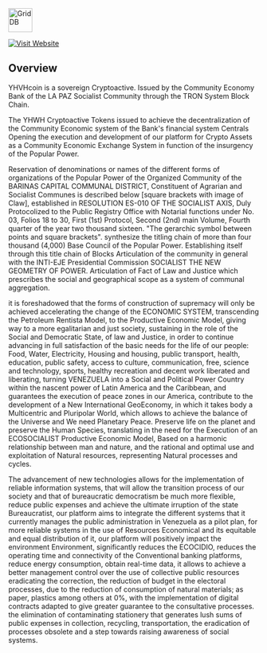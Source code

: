 <img src="https://yhwhcore.webnode.com/_files/200000024-5579556728/450/logo%20billetera.png" align="center" height="48" alt="GridDB"/>

[![Visit Website](https://yhwhcore.webnode.com/_files/200000088-098e6098e8/200/icon%20YHWHcoin200x200.png)](https://yhwhcore.webnode.com) 

## Overview
  YHVHcoin is a sovereign Cryptoactive. Issued by the Community Economy Bank of the LA PAZ Socialist Community through the TRON System Block Chain.

The YHWH Cryptoactive Tokens issued to achieve the decentralization of the Community Economic system of the Bank's financial system Centrals Opening the execution and development of our platform for Crypto Assets as a Community Economic Exchange System in function of the insurgency of the Popular Power.

Reservation of denominations or names of the different forms of organizations of the Popular Power of the Organized Community of the BARINAS CAPITAL COMMUNAL DISTRICT, Constituent of Agrarian and Socialist Communes is described below [square brackets with image of Claw], established in RESOLUTION ES-010 OF THE SOCIALIST AXIS, Duly Protocolized to the Public Registry Office with Notarial functions under No. 03, Folios 18 to 30, First (1st) Protocol, Second (2nd) main Volume, Fourth quarter of the year two thousand sixteen. "The gerarchic symbol between points and square brackets". synthesize the titling chain of more than four thousand (4,000) Base Council of the Popular Power. Establishing itself through this title chain of Blocks Articulation of the community in general with the INTI-EJE Presidential Commission SOCIALIST THE NEW GEOMETRY OF POWER. Articulation of Fact of Law and Justice which prescribes the social and geographical scope as a system of communal aggregation.

it is foreshadowed that the forms of construction of supremacy will only be achieved accelerating the change of the ECONOMIC SYSTEM, transcending the Petroleum Rentista Model, to the Productive Economic Model, giving way to a more egalitarian and just society, sustaining in the role of the Social and Democratic State, of law and Justice, in order to continue advancing in full satisfaction of the basic needs for the life of our people: Food, Water, Electricity, Housing and housing, public transport, health, education, public safety, access to culture, communication, free, science and technology, sports, healthy recreation and decent work liberated and liberating, turning VENEZUELA into a Social and Political Power Country within the nascent power of Latin America and the Caribbean, and guarantees the execution of peace zones in our America, contribute to the development of a New International GeoEconomy, in which it takes body a Multicentric and Pluripolar World, which allows to achieve the balance of the Universe and We need Planetary Peace. Preserve life on the planet and preserve the Human Species, translating in the need for the Execution of an ECOSOCIALIST Productive Economic Model, Based on a harmonic relationship between man and nature, and the rational and optimal use and exploitation of Natural resources, representing Natural processes and cycles.

The advancement of new technologies allows for the implementation of reliable information systems, that will allow the transition process of our society and that of bureaucratic democratism be much more flexible, reduce public expenses and achieve the ultimate irruption of the state Bureaucratist, our platform aims to integrate the different systems that it currently manages the public administration in Venezuela as a pilot plan, for more reliable systems in the use of Resources Economical and its equitable and equal distribution of it, our platform will positively impact the environment Environment, significantly reduces the ECOCIDIO, reduces the operating time and connectivity of the Conventional banking platforms, reduce energy consumption, obtain real-time data, it allows to achieve a better management control over the use of collective public resources eradicating the correction, the reduction of budget in the electoral processes, due to the reduction of consumption of natural materials; as paper, plastics among others at 0%, with the implementation of digital contracts adapted to give greater guarantee to the consultative processes. the elimination of contaminating stationery that generates lush sums of public expenses in collection, recycling, transportation, the eradication of processes obsolete and a step towards raising awareness of social systems.

